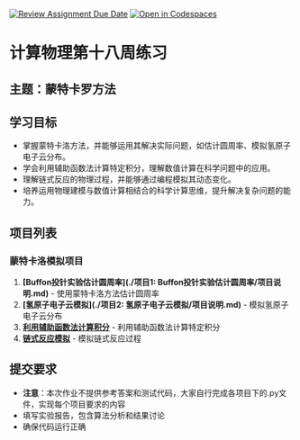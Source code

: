 [![Review Assignment Due Date](https://classroom.github.com/assets/deadline-readme-button-22041afd0340ce965d47ae6ef1cefeee28c7c493a6346c4f15d667ab976d596c.svg)](https://classroom.github.com/a/LvIptgdI)
[![Open in Codespaces](https://classroom.github.com/assets/launch-codespace-2972f46106e565e64193e422d61a12cf1da4916b45550586e14ef0a7c637dd04.svg)](https://classroom.github.com/open-in-codespaces?assignment_repo_id=19847286)
# 计算物理第十八周练习

## 主题：蒙特卡罗方法

## 学习目标
- 掌握蒙特卡洛方法，并能够运用其解决实际问题，如估计圆周率、模拟氢原子电子云分布。
- 学会利用辅助函数法计算特定积分，理解数值计算在科学问题中的应用。
- 理解链式反应的物理过程，并能够通过编程模拟其动态变化。
- 培养运用物理建模与数值计算相结合的科学计算思维，提升解决复杂问题的能力。

## 项目列表

### 蒙特卡洛模拟项目
1. **[Buffon投针实验估计圆周率](./项目1: Buffon投针实验估计圆周率/项目说明.md)** - 使用蒙特卡洛方法估计圆周率
2. **[氢原子电子云模拟](./项目2: 氢原子电子云模拟/项目说明.md)** - 模拟氢原子电子云分布
3. **[利用辅助函数法计算积分](./项目3：利用辅助函数法计算积分/项目说明.md)** - 利用辅助函数法计算特定积分
4. **[链式反应模拟](./项目4：链式反应模拟/项目说明.md)** - 模拟链式反应过程


## 提交要求
- **注意**：本次作业不提供参考答案和测试代码，大家自行完成各项目下的.py文件，实现每个项目要求的内容
- 填写实验报告，包含算法分析和结果讨论
- 确保代码运行正确


